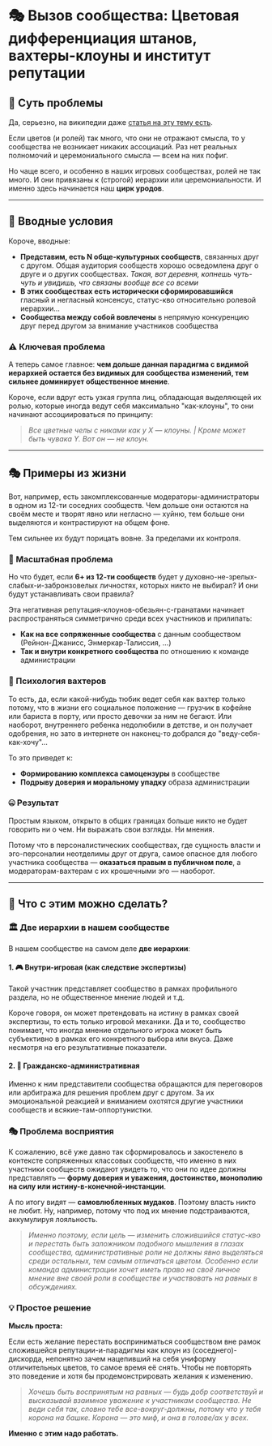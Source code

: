 # 🎭 Вызов сообщества: Цветовая дифференциация штанов, вахтеры-клоуны и институт репутации

## 🎨 Суть проблемы

Да, серьезно, на википедии даже [статья на эту тему есть](https://ru.wikipedia.org/wiki/Цветовая_дифференциация_штанов).

Если цветов (и ролей) так много, что они не отражают смысла, то у сообщества не возникает никаких ассоциаций. Раз нет реальных полномочий и церемониального смысла — всем на них пофиг.

Но чаще всего, и особенно в наших игровых сообществах, ролей не так много. И они привязаны к (строгой) иерархии или церемониальности. И именно здесь начинается наш **цирк уродов**.

---

## 🎪 Вводные условия

Короче, вводные:

- **Представим, есть N обще-культурных сообществ**, связанных друг с другом. Общая аудитория сообществ хорошо осведомлена друг о друге и о других сообществах. *Такая, вот деревня, копнешь чуть-чуть и увидишь, что связаны вообще все со всеми*
- **В этих сообществах есть исторически сформировавшийся** гласный и негласный консенсус, статус-кво относительно ролевой иерархии...
- **Сообщества между собой вовлечены** в непрямую конкуренцию друг перед другом за внимание участников сообщества

### ⚠️ Ключевая проблема

А теперь самое главное: **чем дольше данная парадигма с видимой иерархией остается без видимых для сообщества изменений, тем сильнее доминирует общественное мнение**.

Короче, если вдруг есть узкая группа лиц, обладающая выделяющей их ролью, которые иногда ведут себя максимально "как-клоуны", то они начинают ассоциироваться по принципу:

> *Все цветные челы с никами как у Х — клоуны. | Кроме может быть чувака Y. Вот он — не клоун.*

---

## 🎭 Примеры из жизни

Вот, например, есть закомплексованные модераторы-администраторы в одном из 12-ти соседних сообществ. Чем дольше они остаются на своём месте и творят явно или негласно — хуйню, тем больше они выделяются и контрастируют на общем фоне.

Тем сильнее их будут порицать вовне. За пределами их контроля.

### 🚨 Масштабная проблема

Но что будет, если **6+ из 12-ти сообществ** будет у духовно-не-зрелых-слабых-и-забронзовелых личностях, которых никто не выбирал? И они будут устанавливать свои правила?

Эта негативная репутация-клоунов-обезьян-с-гранатами начинает распространяться симметрично среди всех участников и прилипать:

- **Как на все сопряженные сообщества** с данным сообществом (Рейнон-Джанисс, Энмеркар-Талиссия, ...)
- **Так и внутри конкретного сообщества** по отношению к команде администрации

### 🎪 Психология вахтеров

То есть, да, если какой-нибудь тюбик ведет себя как вахтер только потому, что в жизни его социальное положение — грузчик в кофейне или бариста в порту, или просто девочки за ним не бегают. Или наоборот, внутреннего ребенка недолюбили в детстве, и он получает одобрения, но зато в интернете он наконец-то добрался до "веду-себя-как-хочу"...

То это приведет к:

- **Формированию комплекса самоцензуры** в сообществе
- **Подрыву доверия и моральному упадку** образа администрации

### 🤐 Результат

Простым языком, открыто в общих границах больше никто не будет говорить ни о чем. Ни выражать свои взгляды. Ни мнения.

Потому что в персоналистических сообществах, где сущность власти и эго-персоналии неотделимы друг от друга, самое опасное для любого участника сообщества — **оказаться правым в публичном поле**, а модераторам-вахтерам с их крошечными эго — наоборот.

---

## 🔧 Что с этим можно сделать?

### 🏛️ Две иерархии в нашем сообществе

В нашем сообществе на самом деле **две иерархии**:

#### 1. 🎮 Внутри-игровая (как следствие экспертизы)

Такой участник представляет сообщество в рамках профильного раздела, но не общественное мнение людей и т.д.

Короче говоря, он может претендовать на истину в рамках своей экспертизы, то есть только игровой механики. Да и то, сообщество понимает, что иногда мнение отдельного игрока может быть субъективно в рамках его конкретного выбора или вкуса. Даже несмотря на его результативные показатели.

#### 2. 👑 Гражданско-административная

Именно к ним представители сообщества обращаются для переговоров или арбитража для решения проблем друг с другом. За их эмоциональной реакцией и вниманием охотятся другие участники сообществ и всякие-там-оппортунистки.

### 🎭 Проблема восприятия

К сожалению, всё уже давно так сформировалось и закостенело в контексте сопряженных классовых сообществ, что именно в них участники сообществ ожидают увидеть то, что они по идее должны представлять — **форму доверия и уважения, достоинство, монополию на силу или истину-в-конечной-инстанции**.

А по итогу видят — **самовлюбленных мудаков**. Поэтому власть никто не любит. Ну, например, потому что под их мнение подстраиваются, аккумулируя лояльность.

> *Именно поэтому, если цель — изменить сложившийся статус-кво и перестать быть заложником подобного мышления в глазах сообщества, административные роли не должны явно выделяться среди остальных, тем самым отличаться цветом. Особенно если команда администрации хочет иметь право на своё личное мнение вне своей роли в сообществе и участвовать на равных в обсуждениях.*

### 💡 Простое решение

**Мысль проста:**

Если есть желание перестать восприниматься сообществом вне рамок сложившейся репутации-и-парадигмы как клоун из (соседнего)-дискорда, непонятно зачем нацепивший на себя униформу отличительных цветов, то самое время её снять. Чтобы не повторять это поведение и хотя бы продемонстрировать желания к изменению.

> *Хочешь быть воспринятым на равных — будь добр соответствуй и высказывай взаимное уважение к участникам сообщества. Не веди себя так, словно тебе все-вокруг-должны, потому что у тебя корона на башке. Корона — это миф, и она в голове/ах у всех.*

**Именно с этим надо работать.**
